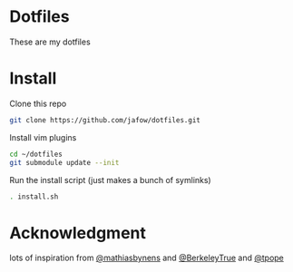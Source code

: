 # Dotfiles
These are my dotfiles

# Install
Clone this repo
```bash
git clone https://github.com/jafow/dotfiles.git
```

Install vim plugins
```bash
cd ~/dotfiles
git submodule update --init
```

Run the install script (just makes a bunch of symlinks)
```bash
. install.sh
```
# Acknowledgment
lots of inspiration from
[@mathiasbynens](https://github.com/mathiasbynens/dotfiles) and
[@BerkeleyTrue](https://github.com/BerkeleyTrue/dotfiles) and
[@tpope](https://github.com/tpope)
